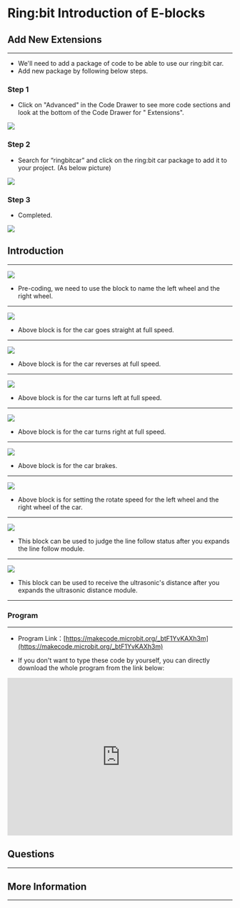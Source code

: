 # Ring:bit Introduction of E-blocks 

## Add New Extensions ##
---
- We'll need to add a package of code to be able to use our ring:bit car.
- Add new package by following below steps.

### Step 1 ###

- Click on "Advanced" in the Code Drawer to see more code sections and look at the bottom of the Code Drawer for " Extensions".

![](./images/Zh5p3Zu.jpg)

### Step 2 ###

- Search for “ringbitcar” and click on the ring:bit car package to add it to your project. (As below picture)

![](./images/lScruzy.jpg)

### Step 3 ###

- Completed.

![](./images/ikmJKH8.jpg)

## Introduction ##
---

![](./images/GLRp8cK.jpg)

- Pre-coding, we need to use the block to name the left wheel and the right wheel. 

---
![](./images/Xlg5Ow5.jpg)

- Above block is for the car goes straight at full speed.

---
![](./images/abEXhxg.jpg)

- Above block is for the car reverses at full speed. 

---
![](./images/x2PMCwM.jpg)

- Above block is for the car turns left at full speed.

---
![](./images/GYcS0r4.jpg)

- Above block is for the car turns right at full speed.

---
![](./images/t0OMOyW.jpg)

- Above block is for the car brakes.

---
![](./images/oRWI7VS.jpg)

- Above block is for setting the rotate speed for the left wheel and the right wheel of the car.

---
![](./images/usA3YAi.jpg)

- This block can be used to judge the line follow status after you expands the line follow module.

---
![](./images/rH9jdAC.jpg)

- This block can be used to receive the ultrasonic's distance after you expands the ultrasonic distance module.

---

### Program
---
- Program Link：[https://makecode.microbit.org/_btF1YvKAXh3m](https://makecode.microbit.org/_btF1YvKAXh3m)

- If you don't want to type these code by yourself, you can directly download the whole program from the link below:

<div style="position:relative;height:0;padding-bottom:70%;overflow:hidden;"><iframe style="position:absolute;top:0;left:0;width:100%;height:100%;" src="https://makecode.microbit.org/#pub:_btF1YvKAXh3m" frameborder="0" sandbox="allow-popups allow-forms allow-scripts allow-same-origin"></iframe></div>  


## Questions
---

## More Information 
---
